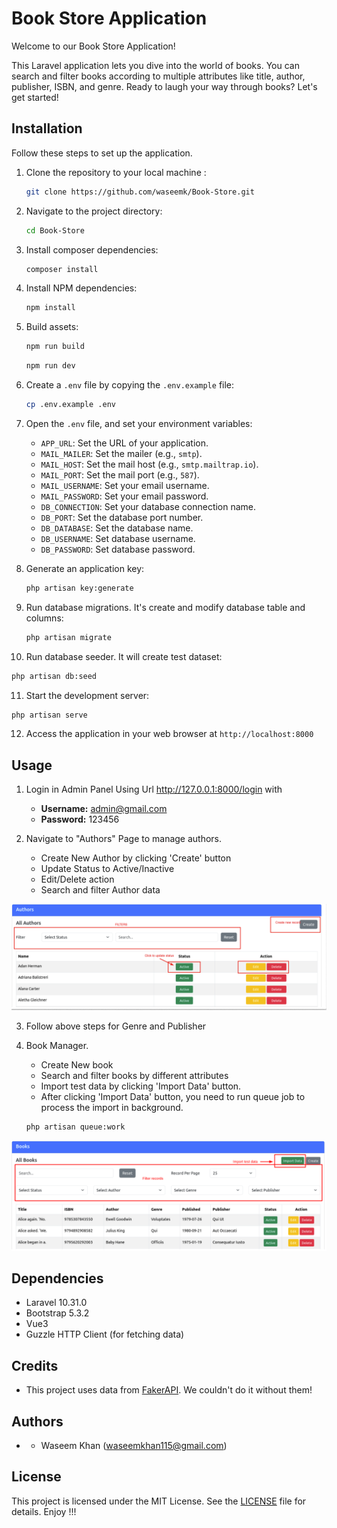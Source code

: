 # Book Store Application

Welcome to our Book Store Application! 

This Laravel application lets you dive into the world of books. You can search and filter books according to
multiple attributes like title, author, publisher, ISBN, and genre. Ready to laugh your way through books? Let's get started!

## Installation

Follow these steps to set up the application.

1. Clone the repository to your local machine :

   ```bash
   git clone https://github.com/waseemk/Book-Store.git
   ```

2. Navigate to the project directory:

   ```bash
   cd Book-Store
   ```

3. Install composer dependencies:

   ```bash
   composer install
   ```
4. Install NPM dependencies:

   ```bash
   npm install
   ```

5. Build assets:

   ```bash
   npm run build
   ```

   ```bash
   npm run dev
   ```

6. Create a `.env` file by copying the `.env.example` file:

   ```bash
   cp .env.example .env
   ```

7. Open the `.env` file, and set your environment variables:

   - `APP_URL`: Set the URL of your application.
   - `MAIL_MAILER`: Set the mailer (e.g., `smtp`).
   - `MAIL_HOST`: Set the mail host (e.g., `smtp.mailtrap.io`).
   - `MAIL_PORT`: Set the mail port (e.g., `587`).
   - `MAIL_USERNAME`: Set your email username.
   - `MAIL_PASSWORD`: Set your email password.
   - `DB_CONNECTION`: Set your database connection name.
   - `DB_PORT`: Set the database port number.
   - `DB_DATABASE`: Set the database name.
   - `DB_USERNAME`: Set database username.
   - `DB_PASSWORD`: Set database password.

8. Generate an application key:

   ```bash
   php artisan key:generate
   ```

9. Run database migrations. It's create and modify database table and columns:

   ```bash
   php artisan migrate
   ```

10. Run database seeder. It will create test dataset:

   ```bash
   php artisan db:seed
   ```

11. Start the development server:

   ```bash
   php artisan serve
   ```

12. Access the application in your web browser at `http://localhost:8000`

## Usage

1. Login in Admin Panel Using Url http://127.0.0.1:8000/login with
   - **Username:** admin@gmail.com
   - **Password:** 123456 

2. Navigate to "Authors" Page to manage authors.
   - Create New Author by clicking 'Create' button
   - Update Status to Active/Inactive
   - Edit/Delete action
   - Search and filter Author data

![Screenshot](public/images/authors.png)

3. Follow above steps for Genre and Publisher

4. Book Manager.
   - Create New book
   - Search and filter books by different attributes
   - Import test data by clicking 'Import Data' button.
   - After clicking 'Import Data' button, you need to run queue job to process the import in background.
   ```bash
   php artisan queue:work
   ```

![Screenshot](public/images/books.png)


## Dependencies

   - Laravel 10.31.0
   - Bootstrap 5.3.2
   - Vue3
   - Guzzle HTTP Client (for fetching data)

## Credits

   - This project uses data from [FakerAPI](https://fakerapi.it/api/v1/books?_quantity=100). We couldn't do it without them!

## Authors

   - * Waseem Khan (waseemkhan115@gmail.com)

## License

This project is licensed under the MIT License. See the [LICENSE](LICENSE) file for details. Enjoy !!! 
